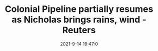 ---
"title": "Colonial Pipeline partially resumes as Nicholas brings rains, wind - Reuters"
"date": "2021-9-14 19:47:0"
"feed_name": "GOOGLENEWSDRILLING"
"feed_website": "https://news.google.com/search?q=drilling%2Bincident&hl=en-US&gl=US&ceid=US:en"
"feed_rss": "https://news.google.com/rss/search?q=drilling%2Bincident&hl=en-US&gl=US&ceid=US:en"
"link": "https://www.reuters.com/business/energy/texas-refineries-steady-during-storm-power-outages-increase-2021-09-14/"
"file": "_posts/2021-1-1-5f07881da925030e5ac9fbb096850508563e183f.md"
"accident": "0"
"drilling": "0"
---